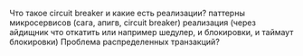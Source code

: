 Что такое circuit breaker и какие есть реализации?
паттерны микросервисов (сага, апигв, circuit breaker)
реализация (через айдищник что откатить или например шедулер, и блокировки, и таймаут блокировки)
Проблема распределенных транзакций?









